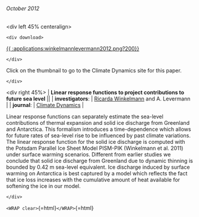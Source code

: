 ###### October 2012

\<div left 45% centeralign\>

```{=html}
<div download>
```
[{{
:applications:winkelmannlevermann2012.png?200}}](http://dx.doi.org/10.1007/s00382-012-1471-4)

```{=html}
</div>
```
Click on the thumbnail to go to the Climate Dynamics site for this
paper.

```{=html}
</div>
```
\<div right 45%\> \| **Linear response functions to project
contributions to future sea level** \|\| \| **investigators**: \|
[Ricarda Winkelmann](http://www.pik-potsdam.de/~ricardaw/)
and A. Levermann \| \| **journal**: \| [Climate
Dynamics](http://www.springerlink.com/content/0930-7575/) \|

Linear response functions can separately estimate the sea-level
contributions of thermal expansion and solid ice discharge from
Greenland and Antarctica. This formalism introduces a time-dependence
which allows for future rates of sea-level rise to be influenced by past
climate variations. The linear response function for the solid ice
discharge is computed with the Potsdam Parallel Ice Sheet Model PISM-PIK
(Winkelmann et al. 2011) under surface warming scenarios. Different from
earlier studies we conclude that solid ice discharge from Greenland due
to dynamic thinning is bounded by 0.42 m sea-level equivalent. Ice
discharge induced by surface warming on Antarctica is best captured by a
model which reflects the fact that ice loss increases with the
cumulative amount of heat available for softening the ice in our model.

```{=html}
</div>
```
`<WRAP clear>`{=html}`</WRAP>`{=html}
